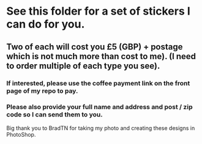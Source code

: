 # See this folder for a set of stickers I can do for you.

## Two of each will cost you £5 (GBP) + postage which is not much more than cost to me).  (I need to order multiple of each type you see).

### If interested, please use the coffee payment link on the front page of my repo to pay.

### Please also provide your full name and address and post / zip code so I can send them to you.

Big thank you to BradTN for taking my photo and creating these designs in PhotoShop.
